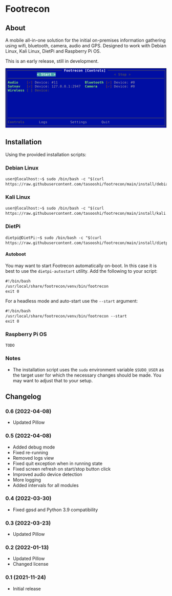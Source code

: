 # Footrecon

## About

A mobile all-in-one solution for the initial on-premises information gathering using wifi, bluetooth, camera, audio and GPS. Designed to work with Debian Linux, Kali Linux, DietPi and Raspberry Pi OS.

This is an early release, still in development.

![Footrecon - main view](docs/footrecon-screenshot.png)

## Installation

Using the provided installation scripts:

### Debian Linux

    user@localhost:~$ sudo /bin/bash -c "$(curl https://raw.githubusercontent.com/tasooshi/footrecon/main/install/debian.sh)"

### Kali Linux

    user@localhost:~$ sudo /bin/bash -c "$(curl https://raw.githubusercontent.com/tasooshi/footrecon/main/install/kali.sh)"

### DietPi

    dietpi@DietPi:~$ sudo /bin/bash -c "$(curl https://raw.githubusercontent.com/tasooshi/footrecon/main/install/dietpi.sh)"

#### Autoboot

You may want to start Footrecon automatically on-boot. In this case it is best to use the `dietpi-autostart` utility. Add the following to your script:

    #!/bin/bash
    /usr/local/share/footrecon/venv/bin/footrecon
    exit 0

For a headless mode and auto-start use the `--start` argument:

    #!/bin/bash
    /usr/local/share/footrecon/venv/bin/footrecon --start
    exit 0

### Raspberry Pi OS

    TODO

### Notes

* The installation script uses the `sudo` environment variable `$SUDO_USER` as the target user for which the necessary changes should be made. You may want to adjust that to your setup.

## Changelog

### 0.6 (2022-04-08)

* Updated Pillow

### 0.5 (2022-04-08)

* Added debug mode
* Fixed re-running
* Removed logs view
* Fixed quit exception when in running state
* Fixed screen refresh on start/stop button click
* Improved audio device detection
* More logging
* Added intervals for all modules

### 0.4 (2022-03-30)

* Fixed gpsd and Python 3.9 compatibility

### 0.3 (2022-03-23)

* Updated Pillow

### 0.2 (2022-01-13)

* Updated Pillow
* Changed license

### 0.1 (2021-11-24)

* Initial release
